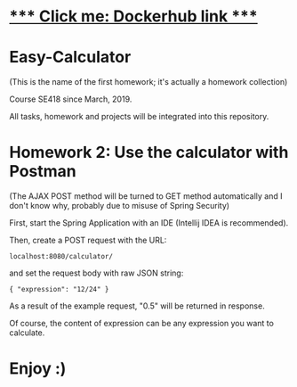 <a href="https://cloud.docker.com/repository/registry-1.docker.io/hiddenme/easy-calculator">*** Click me: Dockerhub link ***</a>
===

# Easy-Calculator
(This is the name of the first homework; it's actually a homework collection)


Course SE418 since March, 2019.

All tasks, homework and projects will be integrated into this repository.

# Homework 2: Use the calculator with Postman
(The AJAX POST method will be turned to GET method automatically and I don't know why, probably due to misuse of Spring Security)

First, start the Spring Application with an IDE (Intellij IDEA is recommended).

Then, create a POST request with the URL:

<code>localhost:8080/calculator/</code>

and set the request body with raw JSON string:

<code>{
    "expression": "12/24"
}</code>

As a result of the example request, "0.5" will be returned in response.

Of course, the content of expression can be any expression you want to calculate.

Enjoy :)
=======
